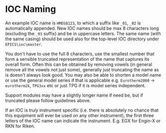 # IOC Naming

An example IOC name is `HMEG8123`, to which a suffix like `_01`, `_02` is automatically appended. New IOC names should be max 8 characters long (excluding the `_01` suffix) and be in uppercase letters. The same name (with the same casing) should be used also for the top-level IOC directory under `EPICS\ioc\master`.

You don't have to use the full 8 characters, use the smallest number that form a sensible truncated representation of the name that captures its overall form. Often this can be obtained by removing vowels (in general remove all the vowels not just some), generally just truncating the name as is doesn't always look good. You may also be able to shorten a model name or use the general model series if that is applicable e.g. `Eurotherm2000` -> `eurotherm2k`, `TPG3xx` etc or just TPG if it is model series independent.

Support modules may have a slightly longer name if need be, but if truncated please follow guidelines above.

If an IOC is *truly* instrument specific (i.e. there is absolutely no chance that this equipment will ever be used on any other instrument), the first three letters of the IOC name can indicate the instrument. E.g. EGX for Engin-X or RKN for Riken.

